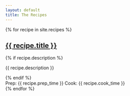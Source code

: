 ```yaml
---
layout: default
title: The Recipes
---
```


{% for recipe in site.recipes %}
  <div class="recipe-card">
    <h2><a href="{{ recipe.url | relative_url }}">{{ recipe.title }}</a></h2>
    {% if recipe.description %}
      <p>{{ recipe.description }}</p>
    {% endif %}
    <div class="recipe-metadata">
      <span>Prep: {{ recipe.prep_time }}</span>
      <span>Cook: {{ recipe.cook_time }}</span>
    </div>
  </div>
{% endfor %}
